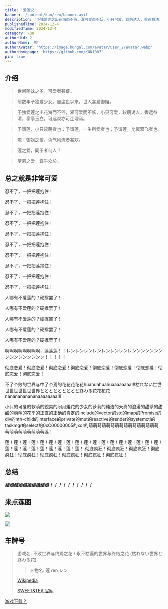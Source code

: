 ```yaml
---
title: '爱莲说'
banner: '/content/kun/ren/banner.avif'
description: '予独爱莲之出花海而不俗，濯可爱而不妖，小只可爱，软萌诱人，香远益清，亭亭玉立，可远观亦可连理焉。'
publishedTime: 2024-12-4
modifiedTime: 2024-12-4
category: kun
authorUid: 2
authorName: '鲲'
authorAvatar: 'https://image.kungal.com/avatar/user_2/avatar.webp'
authorHomepage: 'https://github.com/KUN1007'
pin: true
---
```


## 介绍

> 世间萌妹之多，可爱者甚蕃。

> 前数年予独爱少女。自尘世以来，世人甚爱御姐。

> 予独爱莲之出花海而不俗，濯可爱而不妖，小只可爱，软萌诱人，香远益清，亭亭玉立，可远观亦可连理焉。

> 予谓莲，小只软萌者也；予谓莲，一生所爱者也；予谓莲，比翼双飞者也。

> 噫！御姐之爱，色气风流者甚欢。

> 莲之爱，同予者何人？

> 萝莉之爱，宜乎众矣。

## 总之就是非常可爱

忍不了，一把把莲抱住！

忍不了，一把把莲抱住！

忍不了，一把把莲抱住！

忍不了，一把把莲抱住！

忍不了，一把把莲抱住！

忍不了，一把把莲抱住！

忍不了，一把把莲抱住！

忍不了，一把把莲抱住！

忍不了，一把把莲抱住！

忍不了，一把把莲抱住！

人哪有不爱莲的？硬撑罢了！

人哪有不爱莲的？硬撑罢了！

人哪有不爱莲的？硬撑罢了！

人哪有不爱莲的？硬撑罢了！

人哪有不爱莲的？硬撑罢了！

啊啊啊啊啊啊啊啊，莲莲莲！！レンレンレンレンレンレンレンレンンンンンンンンンンンンンンンン！！！！！

彻底恋爱！彻底恋爱！彻底恋爱！彻底恋爱！彻底恋爱！彻底恋爱！彻底恋爱！彻底恋爱！彻底恋爱！

不了个败的世界与中了个焉的花花花花花huahuahuahuaaaaaaaa!!!枯れない世世世世世世世世世界ととととととととと終わる花花花花nananananananaaaaaaaa!!!

小只的可爱的软萌的貌美的闭月羞花的少女的萝莉的纯洁的天真的浪漫的甜茶的甜甜的萌萌的花季的正直的正确的肯定的include的vector的std的map的Promise的div的nth-child的interface的private的mut的reactive的render的systemctl的taskmgr的select的0xC00000005的xor的萌萌萌萌萌萌萌萌萌萌萌萌萌萌萌萌萌萌萌萌萌萌萌萌萌莲！

莲！莲！莲！莲！莲！莲！莲！莲！莲！莲！莲！莲！莲！莲！莲！莲！莲！莲！莲！莲！莲！莲！莲！莲！莲！莲！莲！
彻底疯狂！彻底疯狂！彻底疯狂！彻底疯狂！彻底疯狂！彻底疯狂！彻底疯狂！彻底疯狂！彻底疯狂！

## 总结

**_结婚结婚结婚结婚结婚！！！！！！！！！！_**

## 来点莲图

![](/content/kun/ren/ren1.avif)

![](/content/kun/ren/ren2.avif)

## 车牌号

> 游戏名: 不败世界与终焉之花 / 永不枯萎的世界与终结之花 (枯れない世界と終わる花)
>
> > 人物名: 莲 ren レン
>
> [Wikipedia](https://ja.wikipedia.org/wiki/%E6%9E%AF%E3%82%8C%E3%81%AA%E3%81%84%E4%B8%96%E7%95%8C%E3%81%A8%E7%B5%82%E3%82%8F%E3%82%8B%E8%8A%B1)
>
> [SWEET&TEA 官网](http://sweet.clearrave.co.jp/karehana/)

[游戏下载？](https://www.kungal.com/zh-cn/galgame/1)
